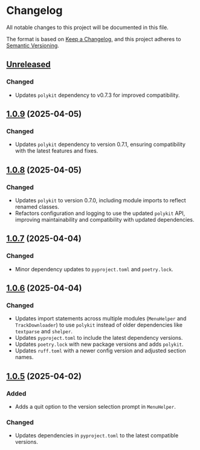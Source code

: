 # Changelog

All notable changes to this project will be documented in this file.

The format is based on [Keep a Changelog], and this project adheres to [Semantic Versioning].

## [Unreleased]

### Changed

- Updates `polykit` dependency to v0.7.3 for improved compatibility.

## [1.0.9] (2025-04-05)

### Changed

- Updates `polykit` dependency to version 0.7.1, ensuring compatibility with the latest features and fixes.

## [1.0.8] (2025-04-05)

### Changed

- Updates `polykit` to version 0.7.0, including module imports to reflect renamed classes.
- Refactors configuration and logging to use the updated `polykit` API, improving maintainability and compatibility with updated dependencies.

## [1.0.7] (2025-04-04)

### Changed

- Minor dependency updates to `pyproject.toml` and `poetry.lock`.

## [1.0.6] (2025-04-04)

### Changed

- Updates import statements across multiple modules (`MenuHelper` and `TrackDownloader`) to use `polykit` instead of older dependencies like `textparse` and `shelper`.
- Updates `pyproject.toml` to include the latest dependency versions.
- Updates `poetry.lock` with new package versions and adds `polykit`.
- Updates `ruff.toml` with a newer config version and adjusted section names.

## [1.0.5] (2025-04-02)

### Added

- Adds a quit option to the version selection prompt in `MenuHelper`.

### Changed

- Updates dependencies in `pyproject.toml` to the latest compatible versions.

<!-- Links -->
[Keep a Changelog]: https://keepachangelog.com/en/1.1.0/
[Semantic Versioning]: https://semver.org/spec/v2.0.0.html

<!-- Versions -->
[unreleased]: https://github.com/dannystewart/evremixes/compare/v1.0.9...HEAD
[1.0.9]: https://github.com/dannystewart/evremixes/compare/v1.0.8...v1.0.9
[1.0.8]: https://github.com/dannystewart/evremixes/compare/v1.0.7...v1.0.8
[1.0.7]: https://github.com/dannystewart/evremixes/compare/v1.0.6...v1.0.7
[1.0.6]: https://github.com/dannystewart/evremixes/compare/v1.0.5...v1.0.6
[1.0.5]: https://github.com/dannystewart/evremixes/compare/v1.0.6...v1.0.5
